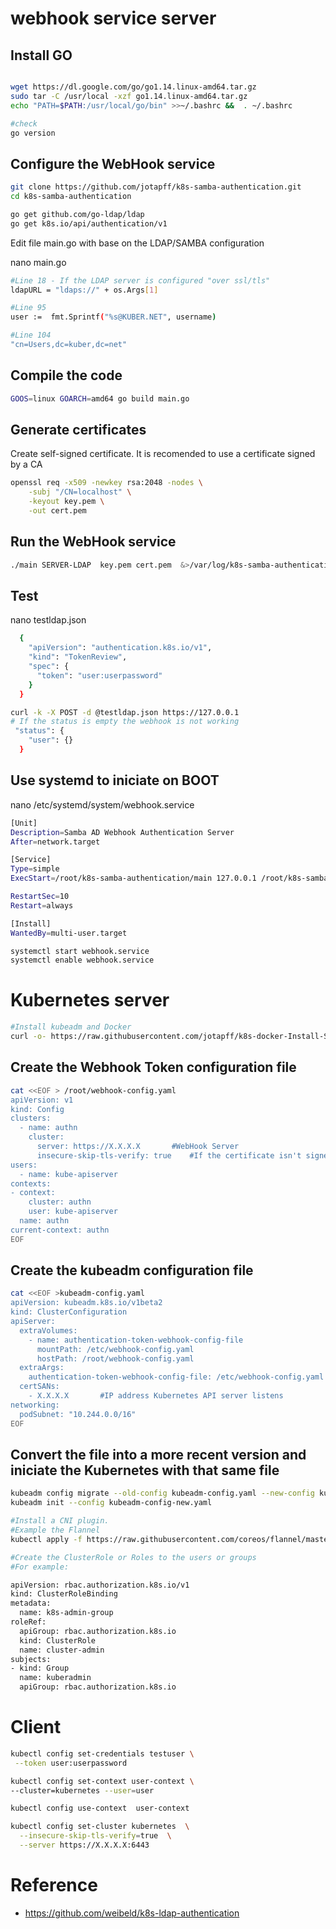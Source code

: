
# webhook service server 

## Install GO

```bash

wget https://dl.google.com/go/go1.14.linux-amd64.tar.gz
sudo tar -C /usr/local -xzf go1.14.linux-amd64.tar.gz
echo "PATH=$PATH:/usr/local/go/bin" >>~/.bashrc &&  . ~/.bashrc
```

```bash
#check
go version 
```

## Configure the WebHook service  
```bash
git clone https://github.com/jotapff/k8s-samba-authentication.git
cd k8s-samba-authentication

go get github.com/go-ldap/ldap
go get k8s.io/api/authentication/v1
```


Edit file  main.go  with base on the LDAP/SAMBA configuration

nano main.go
```bash
#Line 18 - If the LDAP server is configured "over ssl/tls"
ldapURL = "ldaps://" + os.Args[1]

#Line 95
user :=  fmt.Sprintf("%s@KUBER.NET", username)  

#Line 104
"cn=Users,dc=kuber,dc=net"
```


## Compile the code 
```bash
GOOS=linux GOARCH=amd64 go build main.go
```

## Generate certificates
Create self-signed certificate. It is recomended to use a certificate signed by a CA 
```bash
openssl req -x509 -newkey rsa:2048 -nodes \
    -subj "/CN=localhost" \
    -keyout key.pem \
    -out cert.pem
```
## Run the WebHook service 
```bash
./main SERVER-LDAP  key.pem cert.pem  &>/var/log/k8s-samba-authentication.log &
```
## Test
nano testldap.json
```bash
  {
    "apiVersion": "authentication.k8s.io/v1",
    "kind": "TokenReview",
    "spec": {
      "token": "user:userpassword"
    }
  }
```
```bash
curl -k -X POST -d @testldap.json https://127.0.0.1
# If the status is empty the webhook is not working  
 "status": {
    "user": {}
  }

```
## Use systemd to iniciate on BOOT
nano /etc/systemd/system/webhook.service

```bash 
[Unit]
Description=Samba AD Webhook Authentication Server
After=network.target

[Service]
Type=simple
ExecStart=/root/k8s-samba-authentication/main 127.0.0.1 /root/k8s-samba-authentication/key.pem /root/k8s-samba-authentication/cert.pem

RestartSec=10
Restart=always

[Install]
WantedBy=multi-user.target
```

```bash 
systemctl start webhook.service
systemctl enable webhook.service
```

# Kubernetes server

```bash
#Install kubeadm and Docker
curl -o- https://raw.githubusercontent.com/jotapff/k8s-docker-Install-Script-Ubuntu/master/install.sh  | bash
```

## Create the Webhook Token configuration file 
```bash
cat <<EOF > /root/webhook-config.yaml
apiVersion: v1
kind: Config
clusters:
  - name: authn
    cluster:
      server: https://X.X.X.X       #WebHook Server
      insecure-skip-tls-verify: true    #If the certificate isn't signed by a CA
users:
  - name: kube-apiserver
contexts:
- context:
    cluster: authn
    user: kube-apiserver
  name: authn
current-context: authn
EOF
```

## Create the kubeadm configuration file

```bash
cat <<EOF >kubeadm-config.yaml
apiVersion: kubeadm.k8s.io/v1beta2
kind: ClusterConfiguration
apiServer:
  extraVolumes:
    - name: authentication-token-webhook-config-file
      mountPath: /etc/webhook-config.yaml
      hostPath: /root/webhook-config.yaml   
  extraArgs:
    authentication-token-webhook-config-file: /etc/webhook-config.yaml
  certSANs:
    - X.X.X.X       #IP address Kubernetes API server listens
networking:
  podSubnet: "10.244.0.0/16"
EOF

```


## Convert the file into a more recent version and iniciate the Kubernetes with that same file
```bash
kubeadm config migrate --old-config kubeadm-config.yaml --new-config kubeadm-config-new.yaml
kubeadm init --config kubeadm-config-new.yaml 
```


```bash
#Install a CNI plugin. 
#Example the Flannel
kubectl apply -f https://raw.githubusercontent.com/coreos/flannel/master/Documentation/kube-flannel.yml
```

```bash
#Create the ClusterRole or Roles to the users or groups
#For example:

apiVersion: rbac.authorization.k8s.io/v1
kind: ClusterRoleBinding
metadata:
  name: k8s-admin-group
roleRef:
  apiGroup: rbac.authorization.k8s.io
  kind: ClusterRole
  name: cluster-admin
subjects:
- kind: Group
  name: kuberadmin
  apiGroup: rbac.authorization.k8s.io
```


# Client 

```bash
kubectl config set-credentials testuser \
 --token user:userpassword

kubectl config set-context user-context \
--cluster=kubernetes --user=user

kubectl config use-context  user-context

kubectl config set-cluster kubernetes  \
  --insecure-skip-tls-verify=true  \
  --server https://X.X.X.X:6443 

```

# Reference
- https://github.com/weibeld/k8s-ldap-authentication
